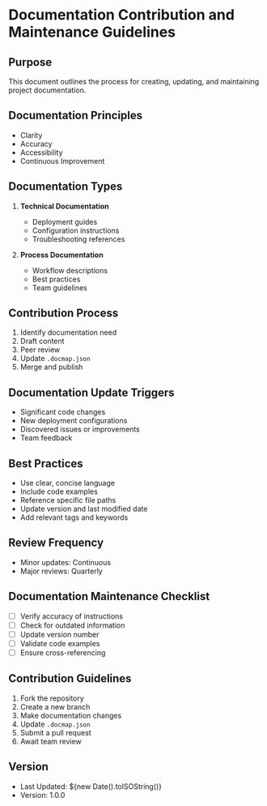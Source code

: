 # Documentation Contribution and Maintenance Guidelines

## Purpose
This document outlines the process for creating, updating, and maintaining project documentation.

## Documentation Principles
- Clarity
- Accuracy
- Accessibility
- Continuous Improvement

## Documentation Types
1. **Technical Documentation**
   - Deployment guides
   - Configuration instructions
   - Troubleshooting references

2. **Process Documentation**
   - Workflow descriptions
   - Best practices
   - Team guidelines

## Contribution Process
1. Identify documentation need
2. Draft content
3. Peer review
4. Update `.docmap.json`
5. Merge and publish

## Documentation Update Triggers
- Significant code changes
- New deployment configurations
- Discovered issues or improvements
- Team feedback

## Best Practices
- Use clear, concise language
- Include code examples
- Reference specific file paths
- Update version and last modified date
- Add relevant tags and keywords

## Review Frequency
- Minor updates: Continuous
- Major reviews: Quarterly

## Documentation Maintenance Checklist
- [ ] Verify accuracy of instructions
- [ ] Check for outdated information
- [ ] Update version number
- [ ] Validate code examples
- [ ] Ensure cross-referencing

## Contribution Guidelines
1. Fork the repository
2. Create a new branch
3. Make documentation changes
4. Update `.docmap.json`
5. Submit a pull request
6. Await team review

## Version
- Last Updated: ${new Date().toISOString()}
- Version: 1.0.0 